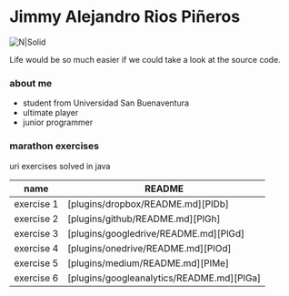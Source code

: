 # Jimmy Alejandro Rios Piñeros 

![N|Solid](https://www.usbbog.edu.co/matlab/images/logo_acreditacion.png)


Life would be so much easier if we could take a look at the source code.

### about me
- student from Universidad San Buenaventura
- ultimate player
- junior programmer
 
  


### marathon exercises

uri exercises solved in java

| name  | README |
| ------ | ------ |
| exercise 1 | [plugins/dropbox/README.md][PlDb] |
| exercise  2| [plugins/github/README.md][PlGh] |
|exercise 3| [plugins/googledrive/README.md][PlGd] |
| exercise 4| [plugins/onedrive/README.md][PlOd] |
|exercise 5| [plugins/medium/README.md][PlMe] |
| exercise 6| [plugins/googleanalytics/README.md][PlGa] |
